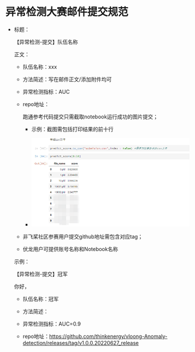 # 异常检测大赛邮件提交规范

- 标题：

  【异常检测-提交】队伍名称

  正文：

  - 队伍名称：xxx

  - 方法简述：写在邮件正文/添加附件均可

  - 异常检测指标：AUC

  - repo地址：
    
    跑通参考代码提交只需截取notebook运行成功的图片提交；
    
    -   示例：截图需包括打印结果的前十行
    
    - ![img](https://github.com/thinkenergy/vloong-Anomaly-detection/blob/master/static/result.png)
  
  - 非飞桨社区参赛用户提交github地址需包含对应tag；
  
  - 伏龙用户可提供账号名称和Notebook名称
  
  示例：
  
  【异常检测-提交】冠军
  
  你好，
  
  - 队伍名称：冠军
  
  - 方法简述：
  
  - 异常检测指标：AUC=0.9
  
  - repo地址：https://github.com/thinkenergy/vloong-Anomaly-detection/releases/tag/v1.0.0.20220627_release




